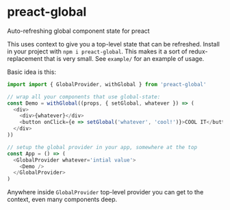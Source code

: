 # preact-global

Auto-refreshing global component state for preact

This uses context to give you a top-level state that can be refreshed. Install in your project with `npm i preact-global`. This makes it a sort of redux-replacement that is very small. See `example/` for an example of usage.

Basic idea is this:

```js
import import { GlobalProvider, withGlobal } from 'preact-global'

// wrap all your components that use global-state:
const Demo = withGlobal((props, { setGlobal, whatever }) => (
  <div>
    <div>{whatever}</div>
    <button onClick={e => setGlobal('whatever', 'cool!')}>COOL IT</button>
  </div>
))

// setup the global provider in your app, somewhere at the top
const App = () => (
  <GlobalProvider whatever='intial value'>
    <Demo />
  </GlobalProvider>
)

```

Anywhere inside `GlobalProvider` top-level provider you can get to the context, even many components deep.